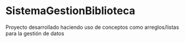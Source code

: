 # SistemaGestionBiblioteca
Proyecto desarrollado haciendo uso de conceptos como arreglos/listas para la gestión de datos
